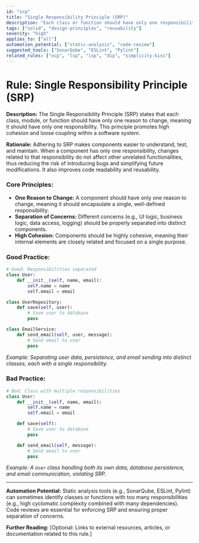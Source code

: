 ```yaml
---
id: "srp"
title: "Single Responsibility Principle (SRP)"
description: "Each class or function should have only one responsibility and one reason to change."
tags: ["solid", "design-principles", "reusability"]
severity: "high"
applies_to: ["all"]
automation_potential: ["static-analysis", "code-review"]
suggested_tools: ["SonarQube", "ESLint", "Pylint"]
related_rules: ["ocp", "lsp", "isp", "dip", "simplicity-kiss"]
---
```


# Rule: Single Responsibility Principle (SRP)

**Description:** The Single Responsibility Principle (SRP) states that each class, module, or function should have only one reason to change, meaning it should have only one responsibility. This principle promotes high cohesion and loose coupling within a software system.

**Rationale:** Adhering to SRP makes components easier to understand, test, and maintain. When a component has only one responsibility, changes related to that responsibility do not affect other unrelated functionalities, thus reducing the risk of introducing bugs and simplifying future modifications. It also improves code readability and reusability.

### Core Principles:
- **One Reason to Change:** A component should have only one reason to change, meaning it should encapsulate a single, well-defined responsibility.
- **Separation of Concerns:** Different concerns (e.g., UI logic, business logic, data access, logging) should be properly separated into distinct components.
- **High Cohesion:** Components should be highly cohesive, meaning their internal elements are closely related and focused on a single purpose.

### Good Practice:
```python
# Good: Responsibilities separated
class User:
    def __init__(self, name, email):
        self.name = name
        self.email = email

class UserRepository:
    def save(self, user):
        # Save user to database
        pass

class EmailService:
    def send_email(self, user, message):
        # Send email to user
        pass
```
*Example: Separating user data, persistence, and email sending into distinct classes, each with a single responsibility.*

### Bad Practice:
```python
# Bad: Class with multiple responsibilities
class User:
    def __init__(self, name, email):
        self.name = name
        self.email = email

    def save(self):
        # Save user to database
        pass

    def send_email(self, message):
        # Send email to user
        pass
```
*Example: A `User` class handling both its own data, database persistence, and email communication, violating SRP.*

---

**Automation Potential:** Static analysis tools (e.g., SonarQube, ESLint, Pylint) can sometimes identify classes or functions with too many responsibilities (e.g., high cyclomatic complexity combined with many dependencies). Code reviews are essential for enforcing SRP and ensuring proper separation of concerns.

**Further Reading:** [Optional: Links to external resources, articles, or documentation related to this rule.]

